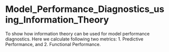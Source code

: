 # Model_Performance_Diagnostics_using_Information_Theory
To show how information theory can be used for model performance diagnostics. Here we calculate following two metrics: 1. Predictive Performance, and 2. Functional Performance.

